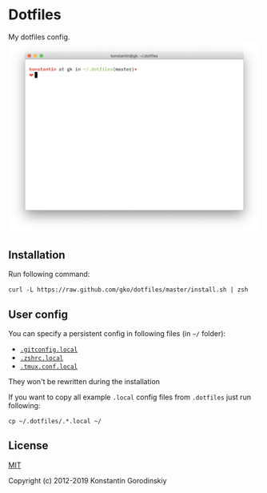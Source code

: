 # Dotfiles

My dotfiles config.
![screenshot](https://github.com/gko/dotfiles/raw/master/screenshot.png)

## Installation

Run following command:
```shell
curl -L https://raw.github.com/gko/dotfiles/master/install.sh | zsh
```

## User config

You can specify a persistent config in following files (in `~/` folder):
- [`.gitconfig.local`](/.gitconfig.local)
- [`.zshrc.local`](/.zshrc.local)
- [`.tmux.conf.local`](/.tmux.conf.local)

They won't be rewritten during the installation

If you want to copy all example `.local` config files from `.dotfiles` just run following:
```shell
cp ~/.dotfiles/.*.local ~/
```

## License

[MIT](http://opensource.org/licenses/MIT)

Copyright (c) 2012-2019 Konstantin Gorodinskiy
